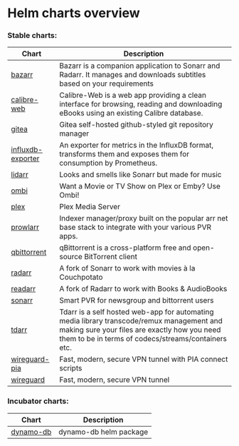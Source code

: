 # Helm charts overview
### Stable charts:
| Chart | Description |
| ----- | ----------- |
| [bazarr](stable/bazarr) | Bazarr is a companion application to Sonarr and Radarr. It manages and downloads subtitles based on your requirements |
| [calibre-web](stable/calibre-web) | Calibre-Web is a web app providing a clean interface for browsing, reading and downloading eBooks using an existing Calibre database. |
| [gitea](stable/gitea) | Gitea self-hosted github-styled git repository manager |
| [influxdb-exporter](stable/influxdb-exporter) | An exporter for metrics in the InfluxDB format, transforms them and exposes them for consumption by Prometheus. |
| [lidarr](stable/lidarr) | Looks and smells like Sonarr but made for music |
| [ombi](stable/ombi) | Want a Movie or TV Show on Plex or Emby? Use Ombi! |
| [plex](stable/plex) | Plex Media Server |
| [prowlarr](stable/prowlarr) | Indexer manager/proxy built on the popular arr net base stack to integrate with your various PVR apps. |
| [qbittorrent](stable/qbittorrent) | qBittorrent is a cross-platform free and open-source BitTorrent client |
| [radarr](stable/radarr) | A fork of Sonarr to work with movies à la Couchpotato |
| [readarr](stable/readarr) | A fork of Radarr to work with Books & AudioBooks |
| [sonarr](stable/sonarr) | Smart PVR for newsgroup and bittorrent users |
| [tdarr](stable/tdarr) | Tdarr is a self hosted web-app for automating media library transcode/remux management and making sure your files are exactly how you need them to be in terms of codecs/streams/containers etc. |
| [wireguard-pia](stable/wireguard-pia) | Fast, modern, secure VPN tunnel with PIA connect scripts |
| [wireguard](stable/wireguard) | Fast, modern, secure VPN tunnel |
### Incubator charts:
| Chart | Description |
| ----- | ----------- |
| [dynamo-db](incubator/dynamo-db) | dynamo-db helm package |

